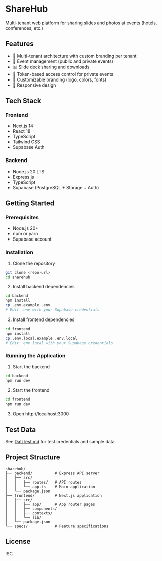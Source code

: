 # ShareHub

Multi-tenant web platform for sharing slides and photos at events (hotels, conferences, etc.)

## Features

- 🏢 Multi-tenant architecture with custom branding per tenant
- 📅 Event management (public and private events)
- 📊 Slide deck sharing and downloads
- 🔐 Token-based access control for private events
- 🎨 Customizable branding (logo, colors, fonts)
- 📱 Responsive design

## Tech Stack

### Frontend
- Next.js 14
- React 18
- TypeScript
- Tailwind CSS
- Supabase Auth

### Backend
- Node.js 20 LTS
- Express.js
- TypeScript
- Supabase (PostgreSQL + Storage + Auth)

## Getting Started

### Prerequisites
- Node.js 20+
- npm or yarn
- Supabase account

### Installation

1. Clone the repository
```bash
git clone <repo-url>
cd sharehub
```

2. Install backend dependencies
```bash
cd backend
npm install
cp .env.example .env
# Edit .env with your Supabase credentials
```

3. Install frontend dependencies
```bash
cd frontend
npm install
cp .env.local.example .env.local
# Edit .env.local with your Supabase credentials
```

### Running the Application

1. Start the backend
```bash
cd backend
npm run dev
```

2. Start the frontend
```bash
cd frontend
npm run dev
```

3. Open http://localhost:3000

## Test Data

See [DatiTest.md](./DatiTest.md) for test credentials and sample data.

## Project Structure

```
sharehub/
├── backend/          # Express API server
│   ├── src/
│   │   ├── routes/   # API routes
│   │   └── app.ts    # Main application
│   └── package.json
├── frontend/         # Next.js application
│   ├── src/
│   │   ├── app/      # App router pages
│   │   ├── components/
│   │   ├── contexts/
│   │   └── lib/
│   └── package.json
└── specs/            # Feature specifications
```

## License

ISC
